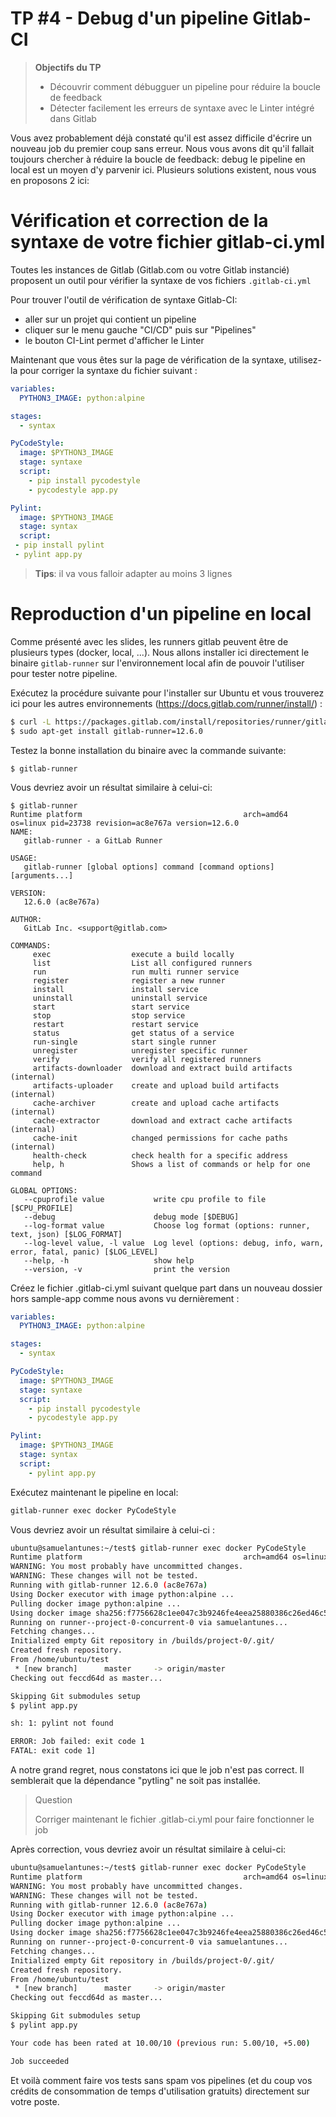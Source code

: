 # TP #4 - Debug d'un pipeline Gitlab-CI

> **Objectifs du TP**
> * Découvrir comment débugguer un pipeline pour réduire la boucle de feedback
> * Détecter facilement les erreurs de syntaxe avec le Linter intégré dans Gitlab

Vous avez probablement déjà constaté qu'il est assez difficile d'écrire un nouveau job du premier coup sans erreur.
Nous vous avons dit qu'il fallait toujours chercher à réduire la boucle de feedback: debug le pipeline en local est un moyen d'y parvenir ici.
Plusieurs solutions existent, nous vous en proposons 2 ici:

# Vérification et correction de la syntaxe de votre fichier gitlab-ci.yml

Toutes les instances de Gitlab (Gitlab.com ou votre Gitlab instancié) proposent un outil pour vérifier la syntaxe de vos fichiers `.gitlab-ci.yml`

Pour trouver l'outil de vérification de syntaxe Gitlab-CI:
- aller sur un projet qui contient un pipeline
- cliquer sur le menu gauche "CI/CD" puis sur "Pipelines"
- le bouton CI-Lint permet d'afficher le Linter

Maintenant que vous êtes sur la page de vérification de la syntaxe, utilisez-la pour corriger la syntaxe du fichier suivant :

```yaml
variables:
  PYTHON3_IMAGE: python:alpine

stages:
  - syntax

PyCodeStyle:
  image: $PYTHON3_IMAGE
  stage: syntaxe
  script:
    - pip install pycodestyle
    - pycodestyle app.py

Pylint:
  image: $PYTHON3_IMAGE
  stage: syntax
  script:
 - pip install pylint
 - pylint app.py
```

> **Tips**: il va vous falloir adapter au moins 3 lignes

# Reproduction d'un pipeline en local

Comme présenté avec les slides, les runners gitlab peuvent être de plusieurs types (docker, local, ...). Nous allons installer ici directement
le binaire `gitlab-runner` sur l'environnement local afin de pouvoir l'utiliser pour tester notre pipeline.

Exécutez la procédure suivante pour l'installer sur Ubuntu et vous trouverez ici pour les autres environnements (https://docs.gitlab.com/runner/install/) :

```bash
$ curl -L https://packages.gitlab.com/install/repositories/runner/gitlab-runner/script.deb.sh | sudo bash
$ sudo apt-get install gitlab-runner=12.6.0
```

Testez la bonne installation du binaire avec la commande suivante:

```
$ gitlab-runner
```

Vous devriez avoir un résultat similaire à celui-ci:

```
$ gitlab-runner
Runtime platform                                    arch=amd64 os=linux pid=23738 revision=ac8e767a version=12.6.0
NAME:
   gitlab-runner - a GitLab Runner

USAGE:
   gitlab-runner [global options] command [command options] [arguments...]

VERSION:
   12.6.0 (ac8e767a)

AUTHOR:
   GitLab Inc. <support@gitlab.com>

COMMANDS:
     exec                  execute a build locally
     list                  List all configured runners
     run                   run multi runner service
     register              register a new runner
     install               install service
     uninstall             uninstall service
     start                 start service
     stop                  stop service
     restart               restart service
     status                get status of a service
     run-single            start single runner
     unregister            unregister specific runner
     verify                verify all registered runners
     artifacts-downloader  download and extract build artifacts (internal)
     artifacts-uploader    create and upload build artifacts (internal)
     cache-archiver        create and upload cache artifacts (internal)
     cache-extractor       download and extract cache artifacts (internal)
     cache-init            changed permissions for cache paths (internal)
     health-check          check health for a specific address
     help, h               Shows a list of commands or help for one command

GLOBAL OPTIONS:
   --cpuprofile value           write cpu profile to file [$CPU_PROFILE]
   --debug                      debug mode [$DEBUG]
   --log-format value           Choose log format (options: runner, text, json) [$LOG_FORMAT]
   --log-level value, -l value  Log level (options: debug, info, warn, error, fatal, panic) [$LOG_LEVEL]
   --help, -h                   show help
   --version, -v                print the version
```

Créez le fichier .gitlab-ci.yml suivant quelque part dans un nouveau dossier hors sample-app comme nous avons vu dernièrement : 

```yaml
variables:
  PYTHON3_IMAGE: python:alpine

stages:
  - syntax

PyCodeStyle:
  image: $PYTHON3_IMAGE
  stage: syntaxe
  script:
    - pip install pycodestyle
    - pycodestyle app.py

Pylint:
  image: $PYTHON3_IMAGE
  stage: syntax
  script:
    - pylint app.py
```

Exécutez maintenant le pipeline en local:

```bash
gitlab-runner exec docker PyCodeStyle
```

Vous devriez avoir un résultat similaire à celui-ci :
```bash
ubuntu@samuelantunes:~/test$ gitlab-runner exec docker PyCodeStyle
Runtime platform                                    arch=amd64 os=linux pid=22294 revision=ac8e767a version=12.6.0
WARNING: You most probably have uncommitted changes.
WARNING: These changes will not be tested.
Running with gitlab-runner 12.6.0 (ac8e767a)
Using Docker executor with image python:alpine ...
Pulling docker image python:alpine ...
Using docker image sha256:f7756628c1ee047c3b9246fe4eea25880386c26ed46c5bc5af11fddc90e91771 for python:alpine ...
Running on runner--project-0-concurrent-0 via samuelantunes...
Fetching changes...
Initialized empty Git repository in /builds/project-0/.git/
Created fresh repository.
From /home/ubuntu/test
 * [new branch]      master     -> origin/master
Checking out feccd64d as master...

Skipping Git submodules setup
$ pylint app.py

sh: 1: pylint not found 

ERROR: Job failed: exit code 1
FATAL: exit code 1]
```

A notre grand regret, nous constatons ici que le job n'est pas correct. Il semblerait que la dépendance "pytling" ne soit pas installée.

> Question
>
> Corriger maintenant le fichier .gitlab-ci.yml pour faire fonctionner le job

Après correction, vous devriez avoir un résultat similaire à celui-ci:
```bash
ubuntu@samuelantunes:~/test$ gitlab-runner exec docker PyCodeStyle
Runtime platform                                    arch=amd64 os=linux pid=22294 revision=ac8e767a version=12.6.0
WARNING: You most probably have uncommitted changes.
WARNING: These changes will not be tested.
Running with gitlab-runner 12.6.0 (ac8e767a)
Using Docker executor with image python:alpine ...
Pulling docker image python:alpine ...
Using docker image sha256:f7756628c1ee047c3b9246fe4eea25880386c26ed46c5bc5af11fddc90e91771 for python:alpine ...
Running on runner--project-0-concurrent-0 via samuelantunes...
Fetching changes...
Initialized empty Git repository in /builds/project-0/.git/
Created fresh repository.
From /home/ubuntu/test
 * [new branch]      master     -> origin/master
Checking out feccd64d as master...

Skipping Git submodules setup
$ pylint app.py

Your code has been rated at 10.00/10 (previous run: 5.00/10, +5.00)

Job succeeded
```

Et voilà comment faire vos tests sans spam vos pipelines (et du coup vos crédits de consommation de temps d'utilisation gratuits) directement sur votre poste.
